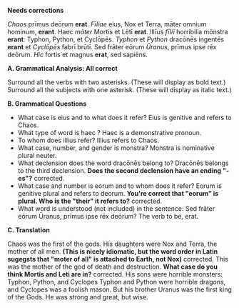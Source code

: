 **Needs corrections**


*Chaos* prīmus deōrum **erat**.
*Fīliae* eius, Nox et Terra, māter omnium hominum, **erant**.
Haec *māter* Mortis et Lētī **erat**.
Illīus *fīliī* horribilia mōnstra **erant**: Typhon, Python, et Cyclōpēs.
*Typhon* et *Python* dracōnēs ingentēs **erant** et *Cyclōpēs* fabrī brūtī.
Sed frāter eōrum *Ūranus*, prīmus ipse rēx deōrum.
*Hic* fortis et magnus **erat**, sed sapiēns.

**A. Grammatical Analysis:  All correct**

Surround all the verbs with two asterisks. (These will display as bold text.) Surround all the subjects with one asterisk. (These will display as italic text.)

**B. Grammatical Questions**

- What case is eius and to what does it refer?   Eius is genitive and refers to Chaos.
- What type of word is haec ?   Haec is a demonstrative pronoun.
- To whom does illius refer?   Illius refers to Chaos.
- What case, number, and gender is monstra?  Monstra is nominative plural neuter.
- What declension does the word dracōnēs belong to?  Dracōnēs belongs to the third declension. **Does the second declension have an ending "-es"?** corrected.
- What case and number is eorum and to whom does it refer?  Eorum is genitive plural and refers to deorum.  **You're correct that "eorum" is plural.  Who is the "their" it refers to?** corrected.
- What word is understood (not included) in the sentence: Sed frāter eōrum Ūranus, prīmus ipse rēx deōrum?   The verb to be, erat.

**C. Translation**

Chaos was the first of the gods.
His daughters were Nox and Terra, the mother of all men. **(This is nicely idiomatic, but the word order in Latin sugegsts that "moter of all" is attached to Earth, not Nox)** corrected.
This was the mother of the god of death and destruction. **What case do you think Mortis and Leti are in?** corrected.
His sons were horrible monsters: Typhon, Python, and Cyclopes
Typhon and Python were horrible dragons, and Cyclopes was a foolish mason.
But his brother Uranus was the first king of the Gods.
He was strong and great, but wise.
